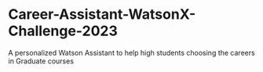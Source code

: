 # Career-Assistant-WatsonX-Challenge-2023
A personalized Watson Assistant to help high students choosing the careers in Graduate courses
